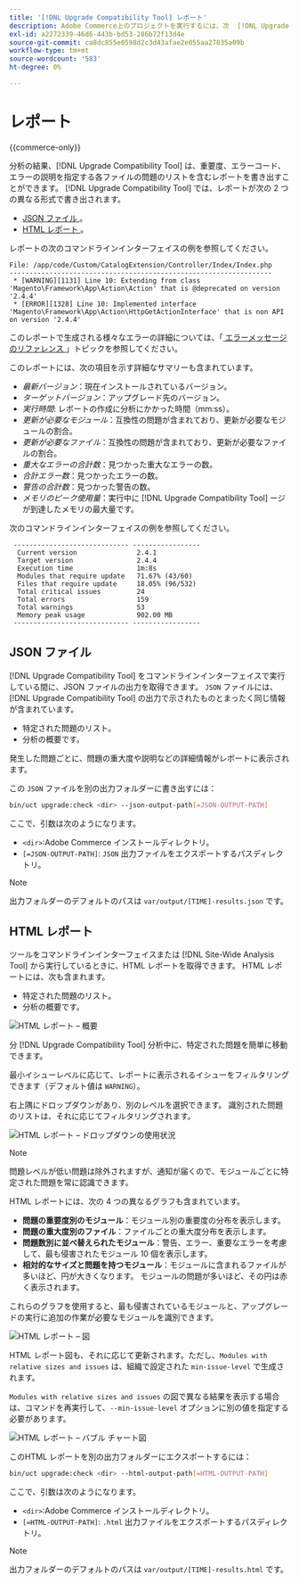 ```yaml
---
title: '[!DNL Upgrade Compatibility Tool] レポート'
description: Adobe Commerce上のプロジェクトを実行するには、次  [!DNL Upgrade Compatibility Tool]  手順に従います。
exl-id: a2272339-46d6-443b-bd53-286b72f13d4e
source-git-commit: ca8dc855e0598d2c3d43afae2e055aa27035a09b
workflow-type: tm+mt
source-wordcount: '583'
ht-degree: 0%

---
```


# レポート

{{commerce-only}}

分析の結果、[!DNL Upgrade Compatibility Tool] は、重要度、エラーコード、エラーの説明を指定する各ファイルの問題のリストを含むレポートを書き出すことができます。 [!DNL Upgrade Compatibility Tool] では、レポートが次の 2 つの異なる形式で書き出されます。

- [JSON ファイル ](reports.md#json-file)。
- [HTML レポート ](reports.md#html-report)。

レポートの次のコマンドラインインターフェイスの例を参照してください。

```
File: /app/code/Custom/CatalogExtension/Controller/Index/Index.php
------------------------------------------------------------------
 * [WARNING][1131] Line 10: Extending from class 'Magento\Framework\App\Action\Action' that is @deprecated on version '2.4.4'
 * [ERROR][1328] Line 10: Implemented interface 'Magento\Framework\App\Action\HttpGetActionInterface' that is non API on version '2.4.4'
```

このレポートで生成される様々なエラーの詳細については、「[ エラーメッセージのリファレンス ](../upgrade-compatibility-tool/error-messages.md)」トピックを参照してください。

このレポートには、次の項目を示す詳細なサマリーも含まれています。

- *最新バージョン*：現在インストールされているバージョン。
- *ターゲットバージョン*：アップグレード先のバージョン。
- *実行時間*: レポートの作成に分析にかかった時間（mm:ss）。
- *更新が必要なモジュール*：互換性の問題が含まれており、更新が必要なモジュールの割合。
- *更新が必要なファイル*：互換性の問題が含まれており、更新が必要なファイルの割合。
- *重大なエラーの合計数*：見つかった重大なエラーの数。
- *合計エラー数*：見つかったエラーの数。
- *警告の合計数*：見つかった警告の数。
- *メモリのピーク使用量*：実行中に [!DNL Upgrade Compatibility Tool] ージが到達したメモリの最大量です。

次のコマンドラインインターフェイスの例を参照してください。

```
 ----------------------------- ----------------- 
  Current version               2.4.1            
  Target version                2.4.4            
  Execution time                1m:8s            
  Modules that require update   71.67% (43/60)   
  Files that require update     18.05% (96/532)  
  Total critical issues         24               
  Total errors                  159              
  Total warnings                53               
  Memory peak usage             902.00 MB        
 ----------------------------- ----------------- 
```

## JSON ファイル

[!DNL Upgrade Compatibility Tool] をコマンドラインインターフェイスで実行している間に、JSON ファイルの出力を取得できます。 `JSON` ファイルには、[!DNL Upgrade Compatibility Tool] の出力で示されたものとまったく同じ情報が含まれています。

- 特定された問題のリスト。
- 分析の概要です。

発生した問題ごとに、問題の重大度や説明などの詳細情報がレポートに表示されます。

この `JSON` ファイルを別の出力フォルダーに書き出すには：

```bash
bin/uct upgrade:check <dir> --json-output-path[=JSON-OUTPUT-PATH]
```

ここで、引数は次のようになります。

- `<dir>`:Adobe Commerce インストールディレクトリ。
- `[=JSON-OUTPUT-PATH]`: `JSON` 出力ファイルをエクスポートするパスディレクトリ。

>[!NOTE]
>
> 出力フォルダーのデフォルトのパスは `var/output/[TIME]-results.json` です。

## HTML レポート

ツールをコマンドラインインターフェイスまたは [!DNL Site-Wide Analysis Tool] から実行しているときに、HTML レポートを取得できます。 HTML レポートには、次も含まれます。

- 特定された問題のリスト。
- 分析の概要です。

![HTML レポート – 概要 ](../../assets/upgrade-guide/uct-html-summary.png)

分 [!DNL Upgrade Compatibility Tool] 分析中に、特定された問題を簡単に移動できます。

最小イシューレベルに応じて、レポートに表示されるイシューをフィルタリングできます（デフォルト値は `WARNING`）。

右上隅にドロップダウンがあり、別のレベルを選択できます。 識別された問題のリストは、それに応じてフィルタリングされます。

![HTML レポート – ドロップダウンの使用状況 ](../../assets/upgrade-guide/uct-html-filtered-issues-list.png)

>[!NOTE]
>
> 問題レベルが低い問題は除外されますが、通知が届くので、モジュールごとに特定された問題を常に認識できます。

HTML レポートには、次の 4 つの異なるグラフも含まれています。

- **問題の重要度別のモジュール**：モジュール別の重要度の分布を表示します。
- **問題の重大度別のファイル**：ファイルごとの重大度分布を表示します。
- **問題数別に並べ替えられたモジュール**：警告、エラー、重要なエラーを考慮して、最も侵害されたモジュール 10 個を表示します。
- **相対的なサイズと問題を持つモジュール**：モジュールに含まれるファイルが多いほど、円が大きくなります。 モジュールの問題が多いほど、その円は赤く表示されます。

これらのグラフを使用すると、最も侵害されているモジュールと、アップグレードの実行に追加の作業が必要なモジュールを識別できます。

![HTML レポート – 図 ](../../assets/upgrade-guide/uct-html-diagrams.png)

HTML レポート図も、それに応じて更新されます。ただし、`Modules with relative sizes and issues` は、組織で設定された `min-issue-level` で生成されます。

`Modules with relative sizes and issues` の図で異なる結果を表示する場合は、コマンドを再実行して、`--min-issue-level` オプションに別の値を指定する必要があります。

![HTML レポート – バブル チャート図 ](../../assets/upgrade-guide/uct-html-filtered-diagrams.png)

このHTML レポートを別の出力フォルダーにエクスポートするには：

```bash
bin/uct upgrade:check <dir> --html-output-path[=HTML-OUTPUT-PATH]
```

ここで、引数は次のようになります。

- `<dir>`:Adobe Commerce インストールディレクトリ。
- `[=HTML-OUTPUT-PATH]`: `.html` 出力ファイルをエクスポートするパスディレクトリ。

>[!NOTE]
>
> 出力フォルダーのデフォルトのパスは `var/output/[TIME]-results.html` です。
